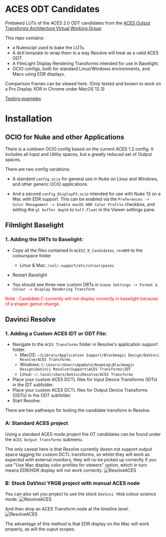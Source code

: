 # ACES ODT Candidates
 Prebaked LUTs of the ACES 2.0 ODT candidates from the [ACES Output Transforms Architecture Virtual Working Group](https://paper.dropbox.com/doc/Output-Transforms-Architecture-Virtual-Working-Group-HKNpj824NA0Z8tn7jiPS0)

This repo contains:
* a Nukescipt used to bake the LUTs.
* A dctl template to wrap them in a way Resolve will treat as a valid ACES ODT.
* A FilmLight Display Rendering Transforms intended for use in Baselight.
* OCIO configs, both for standard Linux/Windows environments, and Macs using EDR displays.


Comparison frames can be viewed here. (Only tested and known to work on a Pro Display XDR in Chrome under MacOS 12.3)

[Testing examples](https://alexfry.github.io/ACES_ODT_Candidates_Examples/)


# Installation

## OCIO for Nuke and other Applications

There is a cutdown OCIO config based on the current ACES 1.2 config.
It includes all Input and Utility spaces, but a greatly reduced set of Output spaces.

There are two config variations:
* A standard `config.ocio` for general use in Nuke on Linux and Windows, and other generic OCIO applications.

* And a second `config_DisplayP3.ocio` intended for use with Nuke 13 on a Mac with EDR support.
This can be enabled via the `Preferences -> Color Management -> Enable macOS HDR Color Profile` checkbox, and setting the `gl buffer depth` to `half-float` in the Viewer settings pane.



## Filmlight Baselight

### 1. Adding the DRTs to Baselight:
- Copy all the files contained in `ACES2_0_Candidates_rev009` to the colourspace folder 
    - Linux & Mac: `/vol/.support/etc/colourspaces`

- Restart Baselight
- You should see three new custom DRTs in `Scene Settings -> Format & Colour -> Display Rendering Transform`

<span style="color:red">Note : Candidate C currently will not display correctly in baselight because of a shaper gamut change.


## Davinci Resolve

### 1. Adding a Custom ACES IDT or ODT File:
- Navigate to the `ACES Transforms` folder in Resolve's application support folder.
    - MacOS: `~/Library/Application Support/Blackmagic Design/DaVinci Resolve/ACES Transforms`
    - Windows: `C:\Users\<User>\AppData\Roaming\Blackmagic Design\DaVinci Resolve\Support\ACES Transforms\IDT`
    - Linux: `~/.local/share/DaVinciResolve/ACES Transforms`
- Place your custom ACES DCTL files for Input Device Transforms (IDTs) in the IDT subfolder.
- Place your custom ACES DCTL files for Output Device Transforms (ODTs) in the ODT subfolder.
- Start Resolve.

There are two pathways for testing the candidate transform in Resolve.

### A: Standard ACES project

Using a standard ACES mode project the OT candidates can be found under the `ACES Output Transforms` submenu.

The only caveat here is that Resolve currently doesn not support output space tagging for custom DCTL transforms, so whilst they will work as expected with external monitors, they will no be picked up correctly if you use "Use Mac display color profiles for viewers" option, which in turn means EDR/HDR display will not work correctly.
![ResolveACES](docs/images/ResolveACESMode001.png)

### B: Stock DaVinci YRGB project with manual ACES node

You can also set you project to use the stock `DaVinci YRGB` colour science mode.
![ResolveACES](docs/images/ResolveNodeMode002.png)

And then drop an ACES Transform node at the timeline level.
![ResolveACES](docs/images/ResolveNodeMode001.png)

The advantage of this method is that EDR display on the Mac will work properly, as will the ouput scopes.